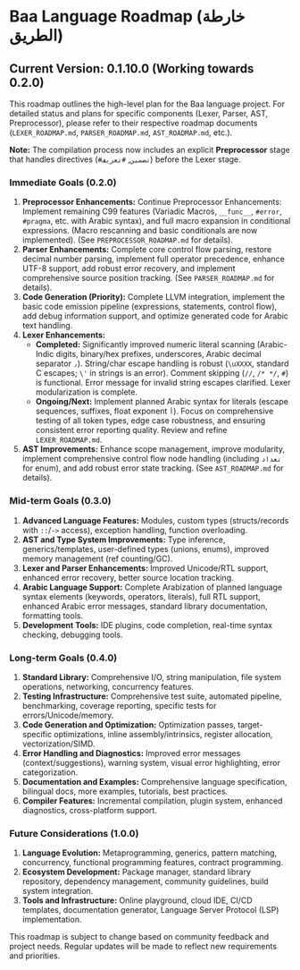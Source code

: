 # Baa Language Roadmap (خارطة الطريق)

## Current Version: 0.1.10.0 (Working towards 0.2.0)

This roadmap outlines the high-level plan for the Baa language project. For detailed status and plans for specific components (Lexer, Parser, AST, Preprocessor), please refer to their respective roadmap documents (`LEXER_ROADMAP.md`, `PARSER_ROADMAP.md`, `AST_ROADMAP.md`, etc.).

**Note:** The compilation process now includes an explicit **Preprocessor** stage that handles directives (`#تضمين`, `#تعريف`) before the Lexer stage.

### Immediate Goals (0.2.0)

1.  **Preprocessor Enhancements:** Continue Preprocessor Enhancements: Implement remaining C99 features (Variadic Macros, `__func__`, `#error`, `#pragma`, etc. with Arabic syntax), and full macro expansion in conditional expressions. (Macro rescanning and basic conditionals are now implemented). (See `PREPROCESSOR_ROADMAP.md` for details).
2.  **Parser Enhancements:** Complete core control flow parsing, restore decimal number parsing, implement full operator precedence, enhance UTF-8 support, add robust error recovery, and implement comprehensive source position tracking. (See `PARSER_ROADMAP.md` for details).
3.  **Code Generation (Priority):** Complete LLVM integration, implement the basic code emission pipeline (expressions, statements, control flow), add debug information support, and optimize generated code for Arabic text handling.
4.  **Lexer Enhancements:**
    - **Completed:** Significantly improved numeric literal scanning (Arabic-Indic digits, binary/hex prefixes, underscores, Arabic decimal separator `٫`). String/char escape handling is robust (`\uXXXX`, standard C escapes; `\'` in strings is an error). Comment skipping (`//`, `/* */`, `#`) is functional. Error message for invalid string escapes clarified. Lexer modularization is complete.
    - **Ongoing/Next:** Implement planned Arabic syntax for literals (escape sequences, suffixes, float exponent `أ`). Focus on comprehensive testing of all token types, edge case robustness, and ensuring consistent error reporting quality. Review and refine `LEXER_ROADMAP.md`.
5.  **AST Improvements:** Enhance scope management, improve modularity, implement comprehensive control flow node handling (including `تعداد` for enum), and add robust error state tracking. (See `AST_ROADMAP.md` for details).

### Mid-term Goals (0.3.0)

1.  **Advanced Language Features:** Modules, custom types (structs/records with `::`/`->` access), exception handling, function overloading.
2.  **AST and Type System Improvements:** Type inference, generics/templates, user-defined types (unions, enums), improved memory management (ref counting/GC).
3.  **Lexer and Parser Enhancements:** Improved Unicode/RTL support, enhanced error recovery, better source location tracking.
4.  **Arabic Language Support:** Complete Arabization of planned language syntax elements (keywords, operators, literals), full RTL support, enhanced Arabic error messages, standard library documentation, formatting tools.
5.  **Development Tools:** IDE plugins, code completion, real-time syntax checking, debugging tools.

### Long-term Goals (0.4.0)

1.  **Standard Library:** Comprehensive I/O, string manipulation, file system operations, networking, concurrency features.
2.  **Testing Infrastructure:** Comprehensive test suite, automated pipeline, benchmarking, coverage reporting, specific tests for errors/Unicode/memory.
3.  **Code Generation and Optimization:** Optimization passes, target-specific optimizations, inline assembly/intrinsics, register allocation, vectorization/SIMD.
4.  **Error Handling and Diagnostics:** Improved error messages (context/suggestions), warning system, visual error highlighting, error categorization.
5.  **Documentation and Examples:** Comprehensive language specification, bilingual docs, more examples, tutorials, best practices.
6.  **Compiler Features:** Incremental compilation, plugin system, enhanced diagnostics, cross-platform support.

### Future Considerations (1.0.0)

1.  **Language Evolution:** Metaprogramming, generics, pattern matching, concurrency, functional programming features, contract programming.
2.  **Ecosystem Development:** Package manager, standard library repository, dependency management, community guidelines, build system integration.
3.  **Tools and Infrastructure:** Online playground, cloud IDE, CI/CD templates, documentation generator, Language Server Protocol (LSP) implementation.

This roadmap is subject to change based on community feedback and project needs. Regular updates will be made to reflect new requirements and priorities.
